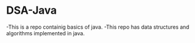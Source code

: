 # DSA-Java
-This is a repo containig basics of java.
-This repo has data structures and algorithms implemented in java.
